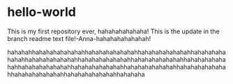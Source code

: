 # hello-world
This is my first repository ever, hahahahahahaha!
This is the update in the branch readme text file!-Anna-hahahahahahahah! 

hahahahhahahahahahahahhahahahahahahahhahahahahahahahhahahahahahahahhahahahahahahahhahahahahahahahhahahahahahahahhahahahahahahahhahahahahahahahhahahahahahahahhahahahahahahahhahahahahahahahhahahahahahahahhahahahahahahahhahahaha
